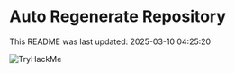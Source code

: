 # Auto Regenerate Repository

This README was last updated: 2025-03-10 04:25:20

 ![TryHackMe](https://tryhackme.com/badge/533634)